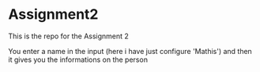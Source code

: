 # Assignment2
This is the repo for the Assignment 2

You enter a name in the input (here i have just configure 'Mathis') and then it gives you the informations on the person